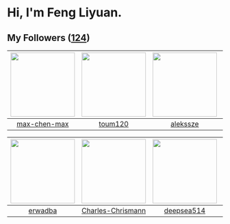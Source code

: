 # Hi, I'm Feng Liyuan.

## My Followers ([124](https://github.com/SunRunAway?tab=followers))

| <img src="https://avatars.githubusercontent.com/u/201035141?v=4" width="150" height="150" /> | <img src="https://avatars.githubusercontent.com/u/57785890?v=4" width="150" height="150" /> | <img src="https://avatars.githubusercontent.com/u/65283311?v=4" width="150" height="150" /> | <img src="https://avatars.githubusercontent.com/u/75587879?v=4" width="150" height="150" /> |
| :------------------------------------------------------------------------------------------: | :-----------------------------------------------------------------------------------------: | :-----------------------------------------------------------------------------------------: | :-----------------------------------------------------------------------------------------: |
|                        [max-chen-max](https://github.com/max-chen-max)                       |                            [toum120](https://github.com/toum120)                            |                           [alekssze](https://github.com/alekssze)                           |                           [Biloonov](https://github.com/Biloonov)                           |

| <img src="https://avatars.githubusercontent.com/u/43768654?v=4" width="150" height="150" /> | <img src="https://avatars.githubusercontent.com/u/78157563?v=4" width="150" height="150" /> | <img src="https://avatars.githubusercontent.com/u/74522790?v=4" width="150" height="150" /> | <img src="https://avatars.githubusercontent.com/u/44160838?v=4" width="150" height="150" /> |
| :-----------------------------------------------------------------------------------------: | :-----------------------------------------------------------------------------------------: | :-----------------------------------------------------------------------------------------: | :-----------------------------------------------------------------------------------------: |
|                            [erwadba](https://github.com/erwadba)                            |                  [Charles-Chrismann](https://github.com/Charles-Chrismann)                  |                         [deepsea514](https://github.com/deepsea514)                         |                           [Gravifer](https://github.com/Gravifer)                           |